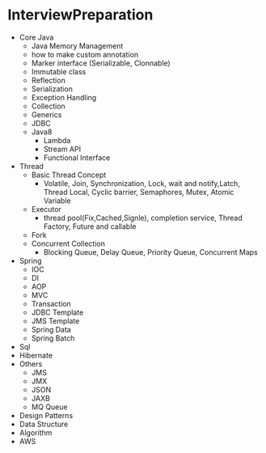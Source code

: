 # InterviewPreparation
* Core Java
  - Java Memory Management
  - how to make custom annotation 
  - Marker interface (Serializable, Clonnable)
  - Immutable class
  - Reflection
  - Serialization  
  - Exception Handling 
  - Collection 
  - Generics 
  - JDBC
  - Java8 
    - Lambda
    - Stream API
    - Functional Interface
* Thread 
  - Basic Thread Concept
    - Volatile, Join, Synchronization, Lock, wait and notify,Latch, Thread Local, Cyclic barrier, Semaphores, Mutex, Atomic Variable
  - Executor 
    - thread pool(Fix,Cached,Signle), completion service, Thread Factory, Future and callable
  - Fork
  - Concurrent Collection 
    - Blocking Queue, Delay Queue, Priority Queue, Concurrent Maps
* Spring
  - IOC
  - DI
  - AOP
  - MVC
  - Transaction
  - JDBC Template
  - JMS Template
  - Spring Data
  - Spring Batch
* Sql
* Hibernate
* Others
  - JMS 
  - JMX
  - JSON
  - JAXB
  - MQ Queue
* Design Patterns
* Data Structure
* Algorithm 
* AWS
  
  
